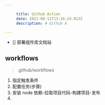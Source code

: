 ```yaml
---

     title: Github Action
     date: 2021-08-11T13:16:24.013Z
     description: # Github A

---
```


- [] 部署组件库文档站

## workflows

> .github/workflows

1. 指定触发条件
2. 配置任务(步骤)
3. 安装 node 依赖-拉取项目代码-构建项目-发布
4.
